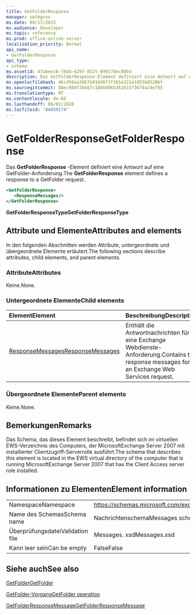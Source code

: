```yaml
---
title: GetFolderResponse
manager: sethgros
ms.date: 09/17/2015
ms.audience: Developer
ms.topic: reference
ms.prod: office-online-server
localization_priority: Normal
api_name:
- GetFolderResponse
api_type:
- schema
ms.assetid: 47abeec8-78dd-4297-8525-099174ec880d
description: Das GetFolderResponse-Element definiert eine Antwort auf eine GetFolder-Anforderung.
ms.openlocfilehash: 46cd56aa3067b010d0f3f3b5a321e1855b0520bf
ms.sourcegitcommit: 88ec988f2bb67c1866d06b361615f3674a24e795
ms.translationtype: MT
ms.contentlocale: de-DE
ms.lasthandoff: 06/03/2020
ms.locfileid: "44459174"
---
```

# <a name="getfolderresponse"></a><span data-ttu-id="42f56-103">GetFolderResponse</span><span class="sxs-lookup"><span data-stu-id="42f56-103">GetFolderResponse</span></span>

<span data-ttu-id="42f56-104">Das **GetFolderResponse** -Element definiert eine Antwort auf eine GetFolder-Anforderung.</span><span class="sxs-lookup"><span data-stu-id="42f56-104">The **GetFolderResponse** element defines a response to a GetFolder request.</span></span> 
  
```xml
<GetFolderResponse>
   <ResponseMessages/>
</GetFolderResponse>
```

 <span data-ttu-id="42f56-105">**GetFolderResponseType**</span><span class="sxs-lookup"><span data-stu-id="42f56-105">**GetFolderResponseType**</span></span>
## <a name="attributes-and-elements"></a><span data-ttu-id="42f56-106">Attribute und Elemente</span><span class="sxs-lookup"><span data-stu-id="42f56-106">Attributes and elements</span></span>

<span data-ttu-id="42f56-107">In den folgenden Abschnitten werden Attribute, untergeordnete und übergeordnete Elemente erläutert.</span><span class="sxs-lookup"><span data-stu-id="42f56-107">The following sections describe attributes, child elements, and parent elements.</span></span>
  
### <a name="attributes"></a><span data-ttu-id="42f56-108">Attribute</span><span class="sxs-lookup"><span data-stu-id="42f56-108">Attributes</span></span>

<span data-ttu-id="42f56-109">Keine.</span><span class="sxs-lookup"><span data-stu-id="42f56-109">None.</span></span>
  
### <a name="child-elements"></a><span data-ttu-id="42f56-110">Untergeordnete Elemente</span><span class="sxs-lookup"><span data-stu-id="42f56-110">Child elements</span></span>

|<span data-ttu-id="42f56-111">**Element**</span><span class="sxs-lookup"><span data-stu-id="42f56-111">**Element**</span></span>|<span data-ttu-id="42f56-112">**Beschreibung**</span><span class="sxs-lookup"><span data-stu-id="42f56-112">**Description**</span></span>|
|:-----|:-----|
|[<span data-ttu-id="42f56-113">ResponseMessages</span><span class="sxs-lookup"><span data-stu-id="42f56-113">ResponseMessages</span></span>](responsemessages.md) <br/> |<span data-ttu-id="42f56-114">Enthält die Antwortnachrichten für eine Exchange Webdienste-Anforderung.</span><span class="sxs-lookup"><span data-stu-id="42f56-114">Contains the response messages for an Exchange Web Services request.</span></span>  <br/> |
   
### <a name="parent-elements"></a><span data-ttu-id="42f56-115">Übergeordnete Elemente</span><span class="sxs-lookup"><span data-stu-id="42f56-115">Parent elements</span></span>

<span data-ttu-id="42f56-116">Keine.</span><span class="sxs-lookup"><span data-stu-id="42f56-116">None.</span></span>
  
## <a name="remarks"></a><span data-ttu-id="42f56-117">Bemerkungen</span><span class="sxs-lookup"><span data-stu-id="42f56-117">Remarks</span></span>

<span data-ttu-id="42f56-118">Das Schema, das dieses Element beschreibt, befindet sich im virtuellen EWS-Verzeichnis des Computers, der MicrosoftExchange Server 2007 mit installierter Clientzugriff-Serverrolle ausführt.</span><span class="sxs-lookup"><span data-stu-id="42f56-118">The schema that describes this element is located in the EWS virtual directory of the computer that is running MicrosoftExchange Server 2007 that has the Client Access server role installed.</span></span>
  
## <a name="element-information"></a><span data-ttu-id="42f56-119">Informationen zu Elementen</span><span class="sxs-lookup"><span data-stu-id="42f56-119">Element information</span></span>

|||
|:-----|:-----|
|<span data-ttu-id="42f56-120">Namespace</span><span class="sxs-lookup"><span data-stu-id="42f56-120">Namespace</span></span>  <br/> |https://schemas.microsoft.com/exchange/services/2006/messages  <br/> |
|<span data-ttu-id="42f56-121">Name des Schemas</span><span class="sxs-lookup"><span data-stu-id="42f56-121">Schema name</span></span>  <br/> |<span data-ttu-id="42f56-122">Nachrichtenschema</span><span class="sxs-lookup"><span data-stu-id="42f56-122">Messages schema</span></span>  <br/> |
|<span data-ttu-id="42f56-123">Überprüfungsdatei</span><span class="sxs-lookup"><span data-stu-id="42f56-123">Validation file</span></span>  <br/> |<span data-ttu-id="42f56-124">Messages. xsd</span><span class="sxs-lookup"><span data-stu-id="42f56-124">Messages.xsd</span></span>  <br/> |
|<span data-ttu-id="42f56-125">Kann leer sein</span><span class="sxs-lookup"><span data-stu-id="42f56-125">Can be empty</span></span>  <br/> |<span data-ttu-id="42f56-126">False</span><span class="sxs-lookup"><span data-stu-id="42f56-126">False</span></span>  <br/> |
   
## <a name="see-also"></a><span data-ttu-id="42f56-127">Siehe auch</span><span class="sxs-lookup"><span data-stu-id="42f56-127">See also</span></span>



[<span data-ttu-id="42f56-128">GetFolder</span><span class="sxs-lookup"><span data-stu-id="42f56-128">GetFolder</span></span>](getfolder.md)
  
[<span data-ttu-id="42f56-129">GetFolder-Vorgang</span><span class="sxs-lookup"><span data-stu-id="42f56-129">GetFolder operation</span></span>](getfolder-operation.md)
  
[<span data-ttu-id="42f56-130">GetFolderResponseMessage</span><span class="sxs-lookup"><span data-stu-id="42f56-130">GetFolderResponseMessage</span></span>](getfolderresponsemessage.md)

